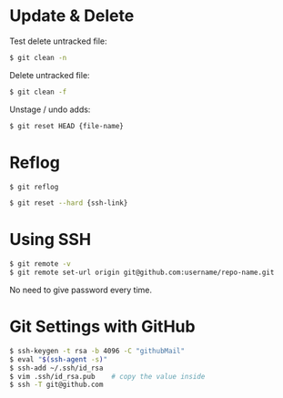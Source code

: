 # Update & Delete

Test delete untracked file:
```bash
$ git clean -n
```

Delete untracked file:
```bash
$ git clean -f
```

Unstage / undo adds:
```bash
$ git reset HEAD {file-name}
```

# Reflog

```bash
$ git reflog

$ git reset --hard {ssh-link}
```

# Using SSH

```bash
$ git remote -v
$ git remote set-url origin git@github.com:username/repo-name.git
```

No need to give password every time.

# Git Settings with GitHub

```bash
$ ssh-keygen -t rsa -b 4096 -C "githubMail"
$ eval "$(ssh-agent -s)"
$ ssh-add ~/.ssh/id_rsa
$ vim .ssh/id_rsa.pub    # copy the value inside
$ ssh -T git@github.com
```

